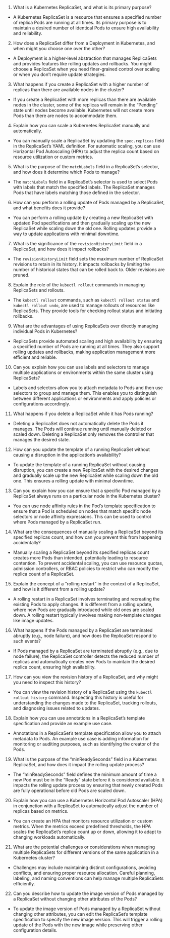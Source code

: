 1. What is a Kubernetes ReplicaSet, and what is its primary purpose?

- A Kubernetes ReplicaSet is a resource that ensures a specified number of replica Pods are running at all times. Its primary purpose is to maintain a desired number of identical Pods to ensure high availability and reliability.

2. How does a ReplicaSet differ from a Deployment in Kubernetes, and when might you choose one over the other?

- A Deployment is a higher-level abstraction that manages ReplicaSets and provides features like rolling updates and rollbacks. You might choose a ReplicaSet when you need finer-grained control over scaling or when you don’t require update strategies.

3. What happens if you create a ReplicaSet with a higher number of replicas than there are available nodes in the cluster?

- If you create a ReplicaSet with more replicas than there are available nodes in the cluster, some of the replicas will remain in the “Pending” state until nodes become available. Kubernetes will not create more Pods than there are nodes to accommodate them.

4. Explain how you can scale a Kubernetes ReplicaSet manually and automatically.

- You can manually scale a ReplicaSet by updating the `spec.replicas` field in the ReplicaSet’s YAML definition. For automatic scaling, you can use Horizontal Pod Autoscaling (HPA) to adjust the replica count based on resource utilization or custom metrics.

5. What is the purpose of the `matchLabels` field in a ReplicaSet’s selector, and how does it determine which Pods to manage?

- The `matchLabels` field in a ReplicaSet’s selector is used to select Pods with labels that match the specified labels. The ReplicaSet manages Pods that have labels matching those defined in the selector.

6. How can you perform a rolling update of Pods managed by a ReplicaSet, and what benefits does it provide?

- You can perform a rolling update by creating a new ReplicaSet with updated Pod specifications and then gradually scaling up the new ReplicaSet while scaling down the old one. Rolling updates provide a way to update applications with minimal downtime.

7. What is the significance of the `revisionHistoryLimit` field in a ReplicaSet, and how does it impact rollbacks?

- The `revisionHistoryLimit` field sets the maximum number of ReplicaSet revisions to retain in its history. It impacts rollbacks by limiting the number of historical states that can be rolled back to. Older revisions are pruned.

8. Explain the role of the `kubectl rollout` commands in managing ReplicaSets and rollouts.

- The `kubectl rollout` commands, such as `kubectl rollout status` and `kubectl rollout undo`, are used to manage rollouts of resources like ReplicaSets. They provide tools for checking rollout status and initiating rollbacks.

9. What are the advantages of using ReplicaSets over directly managing individual Pods in Kubernetes?

- ReplicaSets provide automated scaling and high availability by ensuring a specified number of Pods are running at all times. They also support rolling updates and rollbacks, making application management more efficient and reliable.

10. Can you explain how you can use labels and selectors to manage multiple applications or environments within the same cluster using ReplicaSets?

- Labels and selectors allow you to attach metadata to Pods and then use selectors to group and manage them. This enables you to distinguish between different applications or environments and apply policies or configurations accordingly.

11. What happens if you delete a ReplicaSet while it has Pods running?

- Deleting a ReplicaSet does not automatically delete the Pods it manages. The Pods will continue running until manually deleted or scaled down. Deleting a ReplicaSet only removes the controller that manages the desired state.

12. How can you update the template of a running ReplicaSet without causing a disruption in the application’s availability?

- To update the template of a running ReplicaSet without causing disruption, you can create a new ReplicaSet with the desired changes and gradually scale up the new ReplicaSet while scaling down the old one. This ensures a rolling update with minimal downtime.

13. Can you explain how you can ensure that a specific Pod managed by a ReplicaSet always runs on a particular node in the Kubernetes cluster?

- You can use node affinity rules in the Pod’s template specification to ensure that a Pod is scheduled on nodes that match specific node selectors or node affinity expressions. This can be used to control where Pods managed by a ReplicaSet run.

14. What are the consequences of manually scaling a ReplicaSet beyond its specified replicas count, and how can you prevent this from happening accidentally?

- Manually scaling a ReplicaSet beyond its specified replicas count creates more Pods than intended, potentially leading to resource contention. To prevent accidental scaling, you can use resource quotas, admission controllers, or RBAC policies to restrict who can modify the replica count of a ReplicaSet.

15. Explain the concept of a “rolling restart” in the context of a ReplicaSet, and how is it different from a rolling update?

- A rolling restart in a ReplicaSet involves terminating and recreating the existing Pods to apply changes. It is different from a rolling update, where new Pods are gradually introduced while old ones are scaled down. A rolling restart typically involves making non-template changes like image updates.

16. What happens if the Pods managed by a ReplicaSet are terminated abruptly (e.g., node failure), and how does the ReplicaSet respond to such events?

- If Pods managed by a ReplicaSet are terminated abruptly (e.g., due to node failure), the ReplicaSet controller detects the reduced number of replicas and automatically creates new Pods to maintain the desired replica count, ensuring high availability.

17. How can you view the revision history of a ReplicaSet, and why might you need to inspect this history?

- You can view the revision history of a ReplicaSet using the `kubectl rollout history` command. Inspecting this history is useful for understanding the changes made to the ReplicaSet, tracking rollouts, and diagnosing issues related to updates.

18. Explain how you can use annotations in a ReplicaSet’s template specification and provide an example use case.

- Annotations in a ReplicaSet’s template specification allow you to attach metadata to Pods. An example use case is adding information for monitoring or auditing purposes, such as identifying the creator of the Pods.

19. What is the purpose of the “minReadySeconds” field in a Kubernetes ReplicaSet, and how does it impact the rolling update process?

- The “minReadySeconds” field defines the minimum amount of time a new Pod must be in the “Ready” state before it is considered available. It impacts the rolling update process by ensuring that newly created Pods are fully operational before old Pods are scaled down.

20. Explain how you can use a Kubernetes Horizontal Pod Autoscaler (HPA) in conjunction with a ReplicaSet to automatically adjust the number of replicas based on metrics.

- You can create an HPA that monitors resource utilization or custom metrics. When the metrics exceed predefined thresholds, the HPA scales the ReplicaSet’s replica count up or down, allowing it to adapt to changing workloads automatically.

21. What are the potential challenges or considerations when managing multiple ReplicaSets for different versions of the same application in a Kubernetes cluster?

- Challenges may include maintaining distinct configurations, avoiding conflicts, and ensuring proper resource allocation. Careful planning, labeling, and naming conventions can help manage multiple ReplicaSets efficiently.

22. Can you describe how to update the image version of Pods managed by a ReplicaSet without changing other attributes of the Pods?

- To update the image version of Pods managed by a ReplicaSet without changing other attributes, you can edit the ReplicaSet’s template specification to specify the new image version. This will trigger a rolling update of the Pods with the new image while preserving other configuration details.
